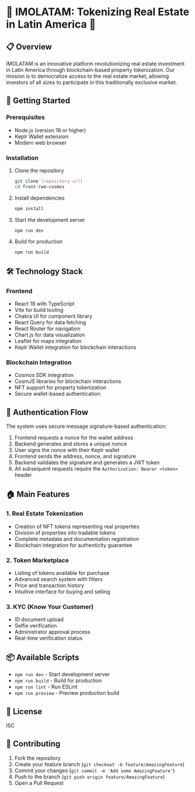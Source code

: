 # 🌟 IMOLATAM: Tokenizing Real Estate in Latin America 🌟

## 📋 Overview
IMOLATAM is an innovative platform revolutionizing real estate investment in Latin America through blockchain-based property tokenization. Our mission is to democratize access to the real estate market, allowing investors of all sizes to participate in this traditionally exclusive market.

## 🚀 Getting Started

### Prerequisites
- Node.js (version 18 or higher)
- Keplr Wallet extension
- Modern web browser

### Installation

1. Clone the repository
   ```bash
   git clone [repository-url]
   cd front-rwa-cosmos
   ```

2. Install dependencies
   ```bash
   npm install
   ```

3. Start the development server
   ```bash
   npm run dev
   ```

4. Build for production
   ```bash
   npm run build
   ```

## 🛠️ Technology Stack

### Frontend
- React 18 with TypeScript
- Vite for build tooling
- Chakra UI for component library
- React Query for data fetching
- React Router for navigation
- Chart.js for data visualization
- Leaflet for maps integration
- Keplr Wallet integration for blockchain interactions

### Blockchain Integration
- Cosmos SDK integration
- CosmJS libraries for blockchain interactions
- NFT support for property tokenization
- Secure wallet-based authentication

## 🔐 Authentication Flow

The system uses secure message signature-based authentication:

1. Frontend requests a nonce for the wallet address
2. Backend generates and stores a unique nonce
3. User signs the nonce with their Keplr wallet
4. Frontend sends the address, nonce, and signature
5. Backend validates the signature and generates a JWT token
6. All subsequent requests require the `Authorization: Bearer <token>` header

## 🏠 Main Features

### 1. Real Estate Tokenization
- Creation of NFT tokens representing real properties
- Division of properties into tradable tokens
- Complete metadata and documentation registration
- Blockchain integration for authenticity guarantee

### 2. Token Marketplace
- Listing of tokens available for purchase
- Advanced search system with filters
- Price and transaction history
- Intuitive interface for buying and selling

### 3. KYC (Know Your Customer)
- ID document upload
- Selfie verification
- Administrator approval process
- Real-time verification status

## 📦 Available Scripts

- `npm run dev` - Start development server
- `npm run build` - Build for production
- `npm run lint` - Run ESLint
- `npm run preview` - Preview production build

## 📝 License

ISC

## 🤝 Contributing

1. Fork the repository
2. Create your feature branch (`git checkout -b feature/AmazingFeature`)
3. Commit your changes (`git commit -m 'Add some AmazingFeature'`)
4. Push to the branch (`git push origin feature/AmazingFeature`)
5. Open a Pull Request
